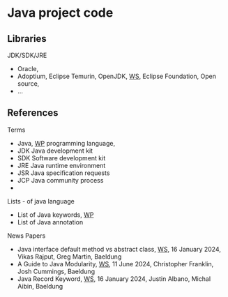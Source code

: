 # Java project code

## Libraries

JDK/SDK/JRE
* Oracle, 
* Adoptium, Eclipse Temurin, OpenJDK, [WS](https://adoptium.net/), Eclipse Foundation, Open source,
* ...

## References

Terms
* Java, [WP](https://en.wikipedia.org/wiki/Java_(programming_language)) programming language, 
* JDK Java development kit
* SDK Software development kit
* JRE Java runtime environment
* JSR Java specification requests
* JCP Java community process
* 

Lists - of java language
* List of Java keywords, [WP](https://en.wikipedia.org/wiki/List_of_Java_keywords)
* List of Java annotation

News Papers
* Java interface default method vs abstract class, [WS](https://www.baeldung.com/java-interface-default-method-vs-abstract-class), 16 January 2024, Vikas Rajput, Greg Martin, Baeldung
* A Guide to Java Modularity, [WS](https://www.baeldung.com/java-modularity), 11 June 2024, Christopher Franklin, Josh Cummings, Baeldung
* Java Record Keyword, [WS](https://www.baeldung.com/java-record-keyword), 16 January 2024, Justin Albano, Michal Aibin, Baeldung